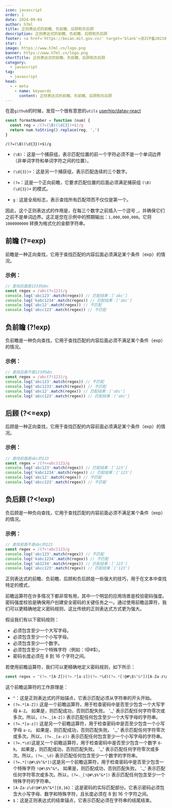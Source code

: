 ```yaml
---
icon: javascript
order: 1
date: 2024-09-04
author: h7ml
title: 正则表达式的前瞻、负前瞻、后顾和负后顾
description: 正则表达式的前瞻、负前瞻、后顾和负后顾
footer: <a href='https://beian.mit.gov.cn/' target='blank'>浙ICP备2021037683号-2</a>正则表达式的前瞻、负前瞻、后顾和负后顾
star: 1
image: https://www.h7ml.cn/logo.png
banner: https://www.h7ml.cn/logo.png
shortTitle: 正则表达式的前瞻、负前瞻、后顾和负后顾
category:
  - javascript
tag:
  - javascript
head:
  - - meta
    - name: keywords
      content: 正则表达式的前瞻、负前瞻、后顾和负后顾
---
```


在逛`github`的时候，发现一个很有意思的`utils` [userhjp/datav-react](https://github.com/userhjp/datav-react/blob/main/src/examples/widgets/echarts/pie/RosePie/preview.tsx#L34)

```ts
const formatNumber = function (num) {
  const reg = /(?=(\B)(\d{3})+$)/g
  return num.toString().replace(reg, ',')
}
```

`/(?=(\B)(\d{3})+$)/g`

- `(\B)`：这是一个捕获组，表示匹配位置的前一个字符必须不是一个单词边界（非单词字符和单词字符之间的位置）。

- `(\d{3})+`：这是另一个捕获组，表示匹配连续的三个数字。

- `(?=`：这是一个正向前瞻，它要求匹配位置的后面必须满足捕获组 `(\B)(\d{3})+` 的模式。

- `g：`这是全局标志，表示查找所有匹配项而不仅仅是第一个。

因此，这个正则表达式的作用是，在每三个数字之前插入一个逗号 ,，并确保它们之前不是单词边界。这正是您在示例中的预期输出：`1,000,000,000`。它将 `1000000000` 转换为格式化的金额字符串。

## 前瞻 (?=exp)

前瞻是一种正向查找，它用于查找匹配的内容后面必须满足某个条件（exp）的情况。

### 示例：

```js
// 查找后面是123的abc
const regex = /abc(?=123)/g
console.log('abc123'.match(regex)) // 匹配结果：['abc']
console.log('kabc1234'.match(regex)) // 匹配结果：['abc']
console.log('abc12'.match(regex)) // 不匹配
console.log('abcc123'.match(regex)) // 不匹配
```

## 负前瞻 (?!exp)

负前瞻是一种负向查找，它用于查找匹配的内容后面必须不满足某个条件（exp）的情况。

### 示例：

```js
// 查找后面不是123的abc
const regex = /abc(?!123)/g
console.log('abc123'.match(regex)) // 不匹配
console.log('abc1233'.match(regex)) // 不匹配
console.log('abc12'.match(regex)) // 匹配结果：['abc']
console.log('abcc123'.match(regex)) // 匹配结果：['abc']
```

## 后顾 (?<=exp)

后顾是一种正向查找，它用于查找匹配的内容前面必须满足某个条件（exp）的情况。

### 示例：

```js
// 查找前面是abc的123
const regex = /(?<=abc)123/g
console.log('abc123'.match(regex)) // 匹配结果：['123']
console.log('kabc1234'.match(regex)) // 匹配结果：['123']
console.log('abc12'.match(regex)) // 不匹配
console.log('abcc123'.match(regex)) // 不匹配
```

## 负后顾 (?<!exp)

负后顾是一种负向查找，它用于查找匹配的内容前面必须不满足某个条件（exp）的情况。

### 示例：

```js
// 查找前面不是abc的123
const regex = /(?<!abc)123/g
console.log('abc123'.match(regex)) // 不匹配
console.log('kabc1234'.match(regex)) // 不匹配
console.log('ab1234'.match(regex)) // 匹配结果：['123']
console.log('abcc123'.match(regex)) // 匹配结果：['123']
```

正则表达式的前瞻、负前瞻、后顾和负后顾是一些强大的技巧，用于在文本中查找特定的模式，

前瞻运算符在许多情况下都非常有用，其中一个明显的应用场景是校验密码强度。密码强度校验是确保用户创建安全密码的关键任务之一。通过使用前瞻运算符，我们可以更精确地定义密码规则，这比传统的正则表达式方式更为强大。

假设我们有以下密码规则：

- 必须包含至少一个大写字母。
- 必须包含至少一个小写字母。
- 必须包含至少一个数字。
- 必须包含至少一个特殊字符（例如：!@#$）。
- 密码长度必须在 8 到 16 个字符之间。

若使用前瞻运算符，我们可以更精确地定义密码规则，如下所示：

```js
const regex = ^(?=.*[A-Z])(?=.*[a-z])(?=.*\d)(?=.*[!@#\$%^&*])[A-Za-z\d!@#\$%^&*]{8,16}$;
```

这个前瞻运算符的工作原理是：

- `^`：这是正则表达式的开始锚点，它表示匹配必须从字符串的开头开始。
- `(?=.*[A-Z])` 这是一个前瞻运算符，用于检查密码中是否至少包含一个大写字母 `A-Z`。 如果是，则匹配成功，否则匹配失败。 '._' 表示匹配任何字符零次或多次。所以，`(?=._[A-Z])` 表示匹配任何包含至少一个大写字母的字符串。
- `(?=.*[a-z])` 这是另一个前瞻运算符，用于检查密码中是否至少包含一个小写字母 `a-z`。 如果是，则匹配成功，否则匹配失败。 '._' 表示匹配任何字符零次或多次。所以，`(?=._[a-z])` 表示匹配任何包含至少一个小写字母的字符串。
- `(?=.*\d)`这是又一个前瞻运算符，用于检查密码中是否至少包含一个数字 `0-9`。 如果是，则匹配成功，否则匹配失败。 '._' 表示匹配任何字符零次或多次。所以，`(?=._\d)` 表示匹配任何包含至少一个数字的字符串。
- `(?=.*[!@#\$%^&*])`这是另一个前瞻运算符，用于检查密码中是否至少包含一个特殊字符 `!@#\$%^&*`。 如果是，则匹配成功，否则匹配失败。 '._' 表示匹配任何字符零次或多次。所以，`(?=._[!@#\$%^&*])` 表示匹配任何包含至少一个特殊字符的字符串。
- `[A-Za-z\d!@#\$%^&*]{8,16}`：这是密码的实际匹配部分。它表示密码必须包含大小写字母、数字和特殊字符，且长度必须在 8 到 16 个字符之间。
- `$`：这是正则表达式的结束锚点，它表示匹配必须在字符串的结尾结束。
